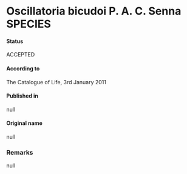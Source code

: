 # Oscillatoria bicudoi P. A. C. Senna SPECIES

#### Status
ACCEPTED

#### According to
The Catalogue of Life, 3rd January 2011

#### Published in
null

#### Original name
null

### Remarks
null